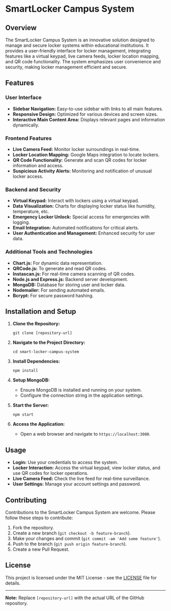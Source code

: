 # SmartLocker Campus System

## Overview
The SmartLocker Campus System is an innovative solution designed to manage and secure locker systems within educational institutions. It provides a user-friendly interface for locker management, integrating features like a virtual keypad, live camera feeds, locker location mapping, and QR code functionality. The system emphasizes user convenience and security, making locker management efficient and secure.

## Features

### User Interface
- **Sidebar Navigation:** Easy-to-use sidebar with links to all main features.
- **Responsive Design:** Optimized for various devices and screen sizes.
- **Interactive Main Content Area:** Displays relevant pages and information dynamically.

### Frontend Features
- **Live Camera Feed:** Monitor locker surroundings in real-time.
- **Locker Location Mapping:** Google Maps integration to locate lockers.
- **QR Code Functionality:** Generate and scan QR codes for locker information and access.
- **Suspicious Activity Alerts:** Monitoring and notification of unusual locker access.

### Backend and Security
- **Virtual Keypad:** Interact with lockers using a virtual keypad.
- **Data Visualization:** Charts for displaying locker status like humidity, temperature, etc.
- **Emergency Locker Unlock:** Special access for emergencies with logging.
- **Email Integration:** Automated notifications for critical alerts.
- **User Authentication and Management:** Enhanced security for user data.

### Additional Tools and Technologies
- **Chart.js:** For dynamic data representation.
- **QRCode.js:** To generate and read QR codes.
- **Instascan.js:** For real-time camera scanning of QR codes.
- **Node.js and Express.js:** Backend server development.
- **MongoDB:** Database for storing user and locker data.
- **Nodemailer:** For sending automated emails.
- **Bcrypt:** For secure password hashing.

## Installation and Setup

1. **Clone the Repository:**
   ```
   git clone [repository-url]
   ```

2. **Navigate to the Project Directory:**
   ```
   cd smart-locker-campus-system
   ```

3. **Install Dependencies:**
   ```
   npm install
   ```

4. **Setup MongoDB:**
   - Ensure MongoDB is installed and running on your system.
   - Configure the connection string in the application settings.

5. **Start the Server:**
   ```
   npm start
   ```

6. **Access the Application:**
   - Open a web browser and navigate to `https://localhost:3000`.

## Usage

- **Login:** Use your credentials to access the system.
- **Locker Interaction:** Access the virtual keypad, view locker status, and use QR codes for locker operations.
- **Live Camera Feed:** Check the live feed for real-time surveillance.
- **User Settings:** Manage your account settings and password.

## Contributing

Contributions to the SmartLocker Campus System are welcome. Please follow these steps to contribute:

1. Fork the repository.
2. Create a new branch (`git checkout -b feature-branch`).
3. Make your changes and commit (`git commit -am 'Add some feature'`).
4. Push to the branch (`git push origin feature-branch`).
5. Create a new Pull Request.

## License

This project is licensed under the MIT License - see the [LICENSE](LICENSE) file for details.

---

**Note:** Replace `[repository-url]` with the actual URL of the GitHub repository.